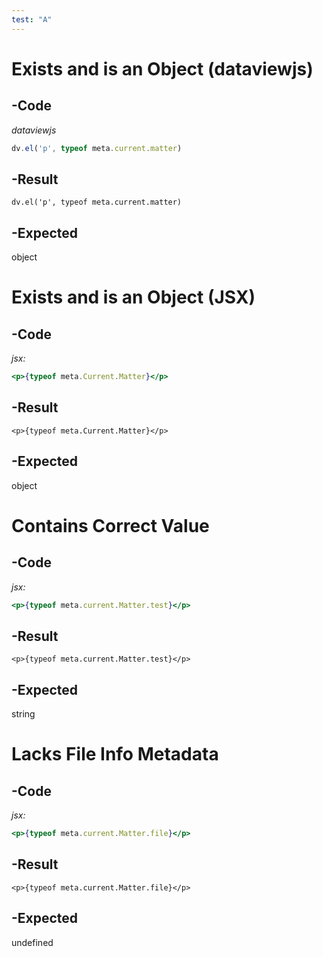 ```yaml
---
test: "A"
---
```

# Exists and is an Object (dataviewjs)
## -Code
*dataviewjs*
```js
dv.el('p', typeof meta.current.matter)
```
## -Result
```dataviewjs
dv.el('p', typeof meta.current.matter)
```
## -Expected
object
# Exists and is an Object (JSX)
## -Code
*jsx:*
```jsx
<p>{typeof meta.Current.Matter}</p>
```
## -Result
```jsx:
<p>{typeof meta.Current.Matter}</p>
```
## -Expected
object

# Contains Correct Value
## -Code
*jsx:*
```jsx
<p>{typeof meta.current.Matter.test}</p>
```
## -Result
```jsx:
<p>{typeof meta.current.Matter.test}</p>
```
## -Expected
string
# Lacks File Info Metadata
## -Code
*jsx:*
```jsx
<p>{typeof meta.current.Matter.file}</p>
```
## -Result
```jsx:
<p>{typeof meta.current.Matter.file}</p>
```
## -Expected
undefined